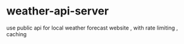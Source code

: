 # weather-api-server
use public api for local weather forecast website , with rate limiting , caching 
